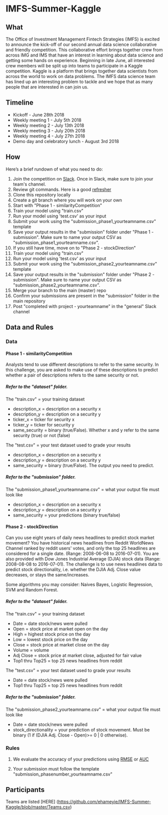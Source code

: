 # IMFS-Summer-Kaggle

## What
The Office of Investment Management Fintech Strategies (IMFS) is excited to announce the kick-off of our second annual data science collaborative and friendly competition. This collaborative effort brings together crew from across IMG and IMS that have an interest in learning about data science and getting some hands on experience. Beginning in late June, all interested crew members will be split up into teams to participate in a Kaggle competition. Kaggle is a platform that brings together data scientists from across the world to work on data problems. The IMFS data science team has lined up an interesting problem to tackle and we hope that as many people that are interested in can join us.


## Timeline
* Kickoff - June 28th 2018
* Weekly meeting 1 - July 5th 2018
* Weekly meeting 2 - July 13th 2018
* Weekly meeting 3 - July 20th 2018
* Weekly meeting 4 - July 27th 2018
* Demo day and celebratory lunch - August 3rd 2018


## How
Here’s a brief rundown of what you need to do:

1. Join the competition on [Slack](https://join.slack.com/t/imfsdatacomp/signup). Once in Slack, make sure to join your team's channel.
2. Review git commands. Here is a good [refresher](http://rogerdudler.github.io/git-guide/)
3. Clone this repository locally
4. Create a git branch where you will work on your own
5. Start with "Phase 1 - similarityCompetition"
6. Train your model using "train.csv"
7. Run your model using 'test.csv' as your input
8. Submit your work using the "submission_phase1_yourteamname.csv" template
9. Save your output results in the "submission" folder under "Phase 1 - submission". Make sure to name your output CSV as "submission_phase1_yourteamname.csv".
10. If you still have time, move on to "Phase 2 - stockDirection"
11. Train your model using "train.csv"
12. Run your model using 'test.csv' as your input
13. Submit your work using the "submission_phase2_yourteamname.csv" template
14. Save your output results in the "submission" folder under "Phase 2 - submission". Make sure to name your output CSV as "submission_phase2_yourteamname.csv".
15. Merge your branch to the main (master) repo
16. Confirm your submissions are present in the "submission" folder in the main repository
17. Post "completed with project - yourteamname" in the "general" Slack channel


## Data and Rules

### Data

#### Phase 1 - similarityCompetition
Analysts tend to use different descriptions to refer to the same security. In this challenge, you are asked to make use of these descriptions to predict whether a pair of descriptions refers to the same security or not.

##### Refer to the "dataset" folder.
The "train.csv" = your training dataset
* description_x = description on a security x
* description_y = description on a security y
* ticker_x = ticker for security x
* ticker_y = ticker for security y
* same_security = binary (true/False). Whether x and y refer to the same security (true) or not (false)

The "test.csv" = your test dataset used to grade your results
* description_x = description on a security x
* description_y = description on a security y
* same_security = binary (true/False). The output you need to predict.

##### Refer to the "submission" folder.
The "submission_phase1_yourteamname.csv" = what your output file must look like
* description_x = description on a security x
* description_y = description on a security y
* same_security = your predictions (binary true/false)

#### Phase 2 - stockDirection
Can you use eight years of daily news headlines to predict stock market movement?
You have historical news headlines from Reddit WorldNews Channel ranked by reddit users' votes, and only the top 25 headlines are considered for a single date. (Range: 2008-06-08 to 2016-07-01). You are also provided with Dow Jones Industrial Average (DJIA) stock data (Range: 2008-08-08 to 2016-07-01). The challenge is to use news headlines data to predict stock directionality, i.e. whether the DJIA Adj. Close value decreases, or stays the same/increases.

Some algorithms you may consider: Naives Bayes, Logistic Regression, SVM and Random Forest.

##### Refer to the "dataset" folder.
The "train.csv" = your training dataset
* Date = date stock/news were pulled
* Open = stock price at market open on the day
* High = highest stock price on the day
* Low = lowest stock price on the day
* Close = stock price at market close on the day
* Volume = volume
* Adj Close = stock price at market close, adjusted for fair value
* Top1 thru Top25 = top 25 news headlines from reddit

The "test.csv" = your test dataset used to grade your results
* Date = date stock/news were pulled
* Top1 thru Top25 = top 25 news headlines from reddit

##### Refer to the "submission" folder.
The "submission_phase2_yourteamname.csv" = what your output file must look like
* Date = date stock/news were pulled
* stock_directionality = your prediction of stock movement. Must be binary (1 if (DJIA Adj. Close - Open)>= 0 | 0 otherwise).


### Rules
1. We evaluate the accuracy of your predictions using [RMSE](https://www.analyticsvidhya.com/blog/2016/02/7-important-model-evaluation-error-metrics/) or [AUC](https://medium.com/@andygon/eli5-roc-curve-auc-metrics-ac4fe482f018)

2. Your submission must follow the template "submission_phasenumber_yourteamname.csv"

## Participants
Teams are listed [HERE] (https://github.com/ehameyie/IMFS-Summer-Kaggle/blob/master/Teams.csv)
